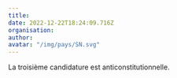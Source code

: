```yaml
---
title: 
date: 2022-12-22T18:24:09.716Z
organisation: 
author: 
avatar: "/img/pays/SN.svg"
---
```


La troisième candidature est anticonstitutionnelle. 